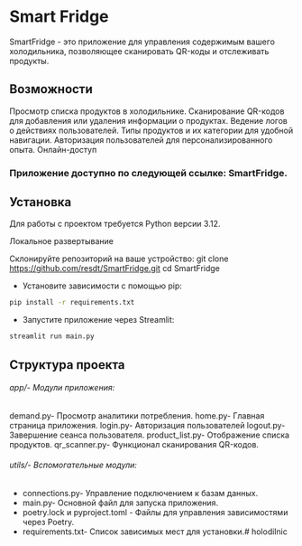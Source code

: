 # Smart Fridge 
SmartFridge - это приложение для управления содержимым вашего холодильника, позволяющее сканировать QR-коды и отслеживать продукты.

## Возможности

Просмотр списка продуктов в холодильнике.
Сканирование QR-кодов для добавления или удаления информации о продуктах.
Ведение логов о действиях пользователей.
Типы продуктов и их категории для удобной навигации.
Авторизация пользователей для персонализированного опыта.
Онлайн-доступ

### Приложение доступно по следующей ссылке: SmartFridge.

## Установка

Для работы с проектом требуется Python версии 3.12.

Локальное развертывание

Склонируйте репозиторий на ваше устройство:
git clone https://github.com/resdt/SmartFridge.git
cd SmartFridge
- Установите зависимости с помощью pip:
```bash
pip install -r requirements.txt
```
- Запустите приложение через Streamlit:
```bash
streamlit run main.py
```

## Структура проекта

###### app/- Модули приложения:
 demand.py- Просмотр аналитики потребления. 
 home.py- Главная страница приложения. 
 login.py- Авторизация пользователей 
 logout.py- Завершение сеанса пользователя. 
 product_list.py- Отображение списка продуктов. 
 qr_scanner.py- Функционал сканирования QR-кодов. 


###### utils/- Вспомогательные модули: 
- connections.py- Управление подключением к базам данных. 
- main.py- Основной файл для запуска приложения. 
- poetry.lock и pyproject.toml - Файлы для управления зависимостями через Poetry. 
- requirements.txt- Список зависимых мест для установки.# holodilnic 
